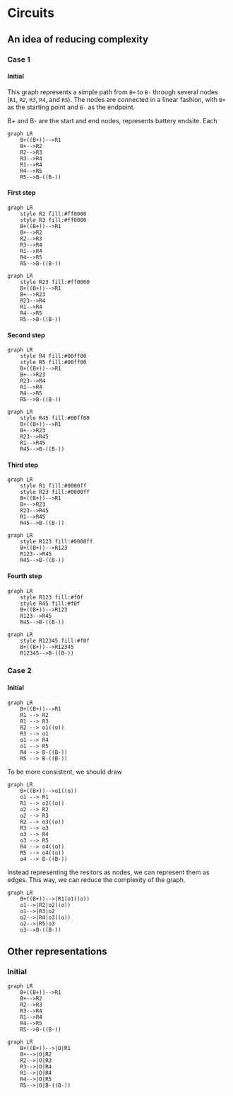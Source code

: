 # Circuits

## An idea of reducing complexity


### Case 1

#### Initial

This graph represents a simple path from `B+` to `B-` through several nodes (`R1`, `R2`, `R3`, `R4`, and `R5`). The nodes are connected in a linear fashion, with `B+` as the starting point and `B-` as the endpoint.

B+ and B- are the start and end nodes, represents battery endsite. Each



```mermaid
graph LR
    B+((B+))-->R1
    B+-->R2
    R2-->R3
    R3-->R4
    R1-->R4
    R4-->R5
    R5-->B-((B-))
```

#### First step

```mermaid
graph LR
    style R2 fill:#ff0000
    style R3 fill:#ff0000
    B+((B+))-->R1
    B+-->R2
    R2-->R3
    R3-->R4
    R1-->R4
    R4-->R5
    R5-->B-((B-))
```
```mermaid
graph LR
    style R23 fill:#ff0000
    B+((B+))-->R1
    B+-->R23
    R23-->R4
    R1-->R4
    R4-->R5
    R5-->B-((B-))
```

#### Second step

```mermaid
graph LR
    style R4 fill:#00ff00
    style R5 fill:#00ff00
    B+((B+))-->R1
    B+-->R23
    R23-->R4
    R1-->R4
    R4-->R5
    R5-->B-((B-))
```
```mermaid
graph LR
    style R45 fill:#00ff00
    B+((B+))-->R1
    B+-->R23
    R23-->R45
    R1-->R45
    R45-->B-((B-))
```

#### Third step

```mermaid
graph LR
    style R1 fill:#0000ff
    style R23 fill:#0000ff
    B+((B+))-->R1
    B+-->R23
    R23-->R45
    R1-->R45
    R45-->B-((B-))
```

```mermaid
graph LR
    style R123 fill:#0000ff
    B+((B+))-->R123
    R123-->R45
    R45-->B-((B-))
```

#### Fourth step

```mermaid
graph LR
    style R123 fill:#f0f
    style R45 fill:#f0f
    B+((B+))-->R123
    R123-->R45
    R45-->B-((B-))
```

```mermaid
graph LR
    style R12345 fill:#f0f
    B+((B+))-->R12345
    R12345-->B-((B-))
```

### Case 2

#### Initial

```mermaid
graph LR
    B+((B+))-->R1
    R1 --> R2
    R1 --> R3
    R2 --> o1((o))
    R3 --> o1    
    o1 --> R4
    o1 --> R5
    R4 --> B-((B-))
    R5 --> B-((B-))
```

To be more consistent, we should draw

```mermaid
graph LR
    B+((B+))-->o1((o))
    o1 --> R1
    R1 --> o2((o))
    o2 --> R2
    o2 --> R3
    R2 --> o3((o))
    R3 --> o3    
    o3 --> R4
    o3 --> R5
    R4 --> o4((o))
    R5 --> o4((o))
    o4 --> B-((B-))
```

Instead representing the resitors as nodes, we can represent them as edges. This way, we can reduce the complexity of the graph.



```mermaid
graph LR
    B+((B+))-->|R1|o1((o))
    o1-->|R2|o2((o))
    o1-->|R3|o2
    o2-->|R4|o3((o))
    o2-->|R5|o3
    o3-->B-((B-))
```


## Other representations

### Initial

```mermaid
graph LR
    B+((B+))-->R1
    B+-->R2
    R2-->R3
    R3-->R4
    R1-->R4
    R4-->R5
    R5-->B-((B-))
```


```mermaid
graph LR
    B+((B+))-->|O|R1
    B+-->|O|R2
    R2-->|O|R3
    R3-->|O|R4
    R1-->|O|R4
    R4-->|O|R5
    R5-->|O|B-((B-))
```